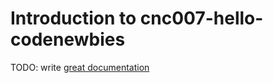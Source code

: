 # Introduction to cnc007-hello-codenewbies

TODO: write [great documentation](http://jacobian.org/writing/what-to-write/)
